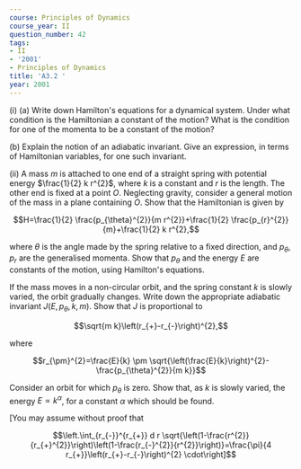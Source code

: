 ```yaml
---
course: Principles of Dynamics
course_year: II
question_number: 42
tags:
- II
- '2001'
- Principles of Dynamics
title: 'A3.2 '
year: 2001
---
```



(i) (a) Write down Hamilton's equations for a dynamical system. Under what condition is the Hamiltonian a constant of the motion? What is the condition for one of the momenta to be a constant of the motion?

(b) Explain the notion of an adiabatic invariant. Give an expression, in terms of Hamiltonian variables, for one such invariant.

(ii) A mass $m$ is attached to one end of a straight spring with potential energy $\frac{1}{2} k r^{2}$, where $k$ is a constant and $r$ is the length. The other end is fixed at a point $O$. Neglecting gravity, consider a general motion of the mass in a plane containing $O$. Show that the Hamiltonian is given by

$$H=\frac{1}{2} \frac{p_{\theta}^{2}}{m r^{2}}+\frac{1}{2} \frac{p_{r}^{2}}{m}+\frac{1}{2} k r^{2},$$

where $\theta$ is the angle made by the spring relative to a fixed direction, and $p_{\theta}, p_{r}$ are the generalised momenta. Show that $p_{\theta}$ and the energy $E$ are constants of the motion, using Hamilton's equations.

If the mass moves in a non-circular orbit, and the spring constant $k$ is slowly varied, the orbit gradually changes. Write down the appropriate adiabatic invariant $J\left(E, p_{\theta}, k, m\right)$. Show that $J$ is proportional to

$$\sqrt{m k}\left(r_{+}-r_{-}\right)^{2},$$

where

$$r_{\pm}^{2}=\frac{E}{k} \pm \sqrt{\left(\frac{E}{k}\right)^{2}-\frac{p_{\theta}^{2}}{m k}}$$

Consider an orbit for which $p_{\theta}$ is zero. Show that, as $k$ is slowly varied, the energy $E \propto k^{\alpha}$, for a constant $\alpha$ which should be found.

[You may assume without proof that

$$\left.\int_{r_{-}}^{r_{+}} d r \sqrt{\left(1-\frac{r^{2}}{r_{+}^{2}}\right)\left(1-\frac{r_{-}^{2}}{r^{2}}\right)}=\frac{\pi}{4 r_{+}}\left(r_{+}-r_{-}\right)^{2} \cdot\right]$$